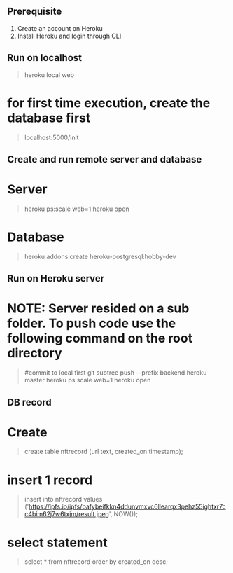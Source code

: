 ## Prerequisite
1. Create an account on Heroku
2. Install Heroku and login through CLI

## Run on localhost
> heroku local web
# for first time execution, create the database first
> localhost:5000/init

## Create and run remote server and database
# Server
> heroku ps:scale web=1
> heroku open
# Database
> heroku addons:create heroku-postgresql:hobby-dev

## Run on Heroku server
# NOTE: Server resided on a sub folder. To push code use the following command on the root directory
> #commit to local first
> git subtree push --prefix backend heroku master
> heroku ps:scale web=1
> heroku open

## DB record
# Create
> create table nftrecord (url text, created_on timestamp);
# insert 1 record
> insert into nftrecord values ('https://ipfs.io/ipfs/bafybeifkkn4ddunvmxvc6llearqx3pehz55ightxr7cc4bim62j7w6txjm/result.jpeg', NOW());
# select statement
> select * from nftrecord order by created_on desc;